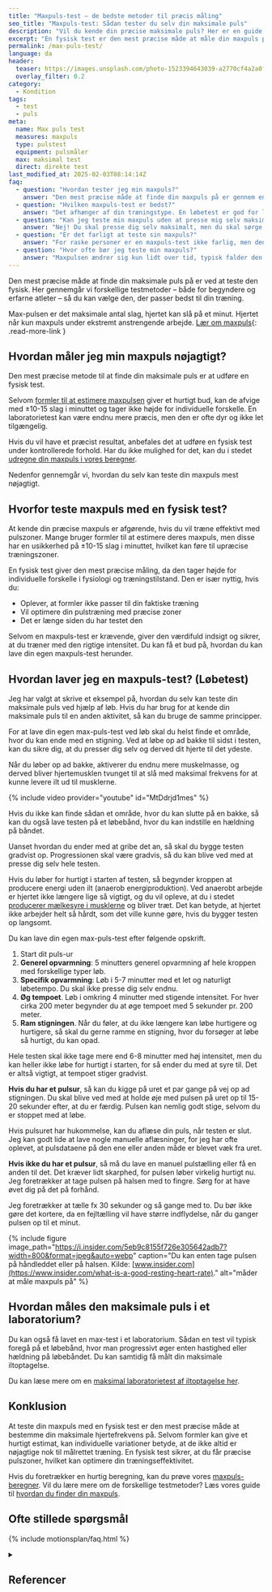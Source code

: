 ```yaml
---
title: "Maxpuls-test – de bedste metoder til præcis måling"
seo_title: "Maxpuls-test: Sådan tester du selv din maksimale puls"
description: "Vil du kende din præcise maksimale puls? Her er en guide til de bedste testmetoder, så du kan finde en test, der passer dig."
excerpt: "En fysisk test er den mest præcise måde at måle din maxpuls på. Se vores guide til de bedste metoder, og find en test, der passer til dig."
permalink: /max-puls-test/
language: da
header:
  teaser: https://images.unsplash.com/photo-1523394643039-a2770cf4a2a0?ixlib=rb-4.0.3&ixid=M3wxMjA3fDB8MHxwaG90by1wYWdlfHx8fGVufDB8fHx8fA%3D%3D&auto=format&fit=crop&h=300&w=400&q=10
  overlay_filter: 0.2
category:
  - Kondition
tags:
  - test
  - puls
meta:
  name: Max puls test
  measures: maxpuls
  type: pulstest
  equipment: pulsmåler
  max: maksimal test
  direct: direkte test
last_modified_at: 2025-02-03T08:14:14Z
faq:
  - question: "Hvordan tester jeg min maxpuls?"
    answer: "Den mest præcise måde at finde din maxpuls på er gennem en fysisk test. Dette kan gøres ved at presse dig selv til maksimal anstrengelse, f.eks. gennem en trappetest eller en intervaltest. Læs mere om testmetoder på vores side."
  - question: "Hvilken maxpuls-test er bedst?"
    answer: "Det afhænger af din træningstype. En løbetest er god for løbere, mens en cykeltest er bedre for cyklister. En laboratorietest med iltoptagelsesmåling er den mest præcise, men kræver professionelt udstyr."
  - question: "Kan jeg teste min maxpuls uden at presse mig selv maksimalt?"
    answer: "Nej! Du skal presse dig selv maksimalt, men du skal sørge for, at du ikke arbejder for hårdt i starten, så du ikke bliver for træt, inden du når op på din maxpuls. Alternativt kan du bruge en beregningsformel, men den er mindre præcis. Se vores [maxpuls-beregner](/max-puls-beregner/) for en hurtig estimering."
  - question: "Er det farligt at teste sin maxpuls?"
    answer: "For raske personer er en maxpuls-test ikke farlig, men den er meget hård. Hvis du har hjerteproblemer eller er i dårlig form, bør du konsultere en læge, før du laver testen."
  - question: "Hvor ofte bør jeg teste min maxpuls?"
    answer: "Maxpulsen ændrer sig kun lidt over tid, typisk falder den 0,5-1 slag/år med alderen. En test hvert eller hvert andet år er som regel nok, medmindre du oplever store ændringer i din form eller præstation."
---
```


Den mest præcise måde at finde din maksimale puls på er ved at teste den fysisk. Her gennemgår vi forskellige testmetoder – både for begyndere og erfarne atleter – så du kan vælge den, der passer bedst til din træning.

Max-pulsen er det maksimale antal slag, hjertet kan slå på et minut. Hjertet når kun maxpuls under ekstremt anstrengende arbejde. [Lær om maxpuls](/test-max-puls/){: .read-more-link } 

## Hvordan måler jeg min maxpuls nøjagtigt?

Den mest præcise metode til at finde din maksimale puls er at udføre en fysisk test.  

Selvom [formler til at estimere maxpulsen](/max-puls-formler/) giver et hurtigt bud, kan de afvige med ±10-15 slag i minuttet og tager ikke højde for individuelle forskelle. En laboratorietest kan være endnu mere præcis, men den er ofte dyr og ikke let tilgængelig.  

Hvis du vil have et præcist resultat, anbefales det at udføre en fysisk test under kontrollerede forhold. Har du ikke mulighed for det, kan du i stedet [udregne din maxpuls i vores beregner](/max-puls-beregner/).  

Nedenfor gennemgår vi, hvordan du selv kan teste din maxpuls mest nøjagtigt.

## Hvorfor teste maxpuls med en fysisk test?

At kende din præcise maxpuls er afgørende, hvis du vil træne effektivt med pulszoner. Mange bruger formler til at estimere deres maxpuls, men disse har en usikkerhed på ±10-15 slag i minuttet, hvilket kan føre til upræcise træningszoner.

En fysisk test giver den mest præcise måling, da den tager højde for individuelle forskelle i fysiologi og træningstilstand. Den er især nyttig, hvis du:

- Oplever, at formler ikke passer til din faktiske træning
- Vil optimere din pulstræning med præcise zoner
- Det er længe siden du har testet den

Selvom en maxpuls-test er krævende, giver den værdifuld indsigt og sikrer, at du træner med den rigtige intensitet. Du kan få et bud på, hvordan du kan lave din egen maxpuls-test herunder.

## Hvordan laver jeg en maxpuls-test? (Løbetest)

Jeg har valgt at skrive et eksempel på, hvordan du selv kan teste din maksimale puls ved hjælp af løb. Hvis du har brug for at kende din maksimale puls til en anden aktivitet, så kan du bruge de samme principper.

For at lave din egen max-puls-test ved løb skal du helst finde et område, hvor du kan ende med en stigning. Ved at løbe op ad bakke til sidst i testen, kan du sikre dig, at du presser dig selv og derved dit hjerte til det ydeste.

Når du løber op ad bakke, aktiverer du endnu mere muskelmasse, og derved bliver hjertemusklen tvunget til at slå med maksimal frekvens for at kunne levere ilt ud til musklerne.

{% include video provider="youtube" id="MtDdrjd1mes" %}

Hvis du ikke kan finde sådan et område, hvor du kan slutte på en bakke, så kan du også lave testen på et løbebånd, hvor du kan indstille en hældning på båndet.

Uanset hvordan du ender med at gribe det an, så skal du bygge testen gradvist op. Progressionen skal være gradvis, så du kan blive ved med at presse dig selv hele testen.

Hvis du løber for hurtigt i starten af testen, så begynder kroppen at producere energi uden ilt (anaerob energiproduktion). Ved anaerobt arbejde er hjertet ikke længere lige så vigtigt, og du vil opleve, at du i stedet [producerer mælkesyre i musklerne](/maelkesyre-traening/) og bliver træt. Det kan betyde, at hjertet ikke arbejder helt så hårdt, som det ville kunne gøre, hvis du bygger testen op langsomt.

Du kan lave din egen max-puls-test efter følgende opskrift.

1. Start dit puls-ur
2. **Generel opvarmning**: 5 minutters generel opvarmning af hele kroppen med forskellige typer løb.
3. **Specifik opvarmning**: Løb i 5-7 minutter med et let og naturligt løbetempo. Du skal ikke presse dig selv endnu.
4. **Øg tempoet**. Løb i omkring 4 minutter med stigende intensitet. For hver cirka 200 meter begynder du at øge tempoet med 5 sekunder pr. 200 meter.
5. **Ram stigningen**. Når du føler, at du ikke længere kan løbe hurtigere og hurtigere, så skal du gerne ramme en stigning, hvor du forsøger at løbe så hurtigt, du kan opad.

Hele testen skal ikke tage mere end 6-8 minutter med høj intensitet, men du kan heller ikke løbe for hurtigt i starten, for så ender du med at syre til. Det er altså vigtigt, at tempoet stiger gradvist.

**Hvis du har et pulsur**, så kan du kigge på uret et par gange på vej op ad stigningen. Du skal blive ved med at holde øje med pulsen på uret op til 15-20 sekunder efter, at du er færdig. Pulsen kan nemlig godt stige, selvom du er stoppet med at løbe.

Hvis pulsuret har hukommelse, kan du aflæse din puls, når testen er slut. Jeg kan godt lide at lave nogle manuelle aflæsninger, for jeg har ofte oplevet, at pulsdataene på den ene eller anden måde er blevet væk fra uret.

**Hvis ikke du har et pulsur**, så må du lave en manuel pulstælling eller få en anden til det. Det kræver lidt skarphed, for pulsen løber virkelig hurtigt nu. Jeg foretrækker at tage pulsen på halsen med to fingre. Sørg for at have øvet dig på det på forhånd.

Jeg foretrækker at tælle fx 30 sekunder og så gange med to. Du bør ikke gøre det kortere, da en fejltælling vil have større indflydelse, når du ganger pulsen op til et minut.

{% include figure image_path="https://i.insider.com/5eb9c8155f726e305642adb7?width=800&format=jpeg&auto=webp" caption="Du kan enten tage pulsen på håndleddet eller på halsen. Kilde: [www.insider.com](https://www.insider.com/what-is-a-good-resting-heart-rate)." alt="måder at måle maxpuls på" %}

## Hvordan måles den maksimale puls i et laboratorium?

Du kan også få lavet en max-test i et laboratorium. Sådan en test vil typisk foregå på et løbebånd, hvor man progressivt øger enten hastighed eller hældning på løbebåndet. Du kan samtidig få målt din maksimale iltoptagelse.

Du kan læse mere om en [maksimal laboratorietest af iltoptagelse her](/iltoptagelse-laboratorietest/).

## Konklusion

At teste din maxpuls med en fysisk test er den mest præcise måde at bestemme din maksimale hjertefrekvens på. Selvom formler kan give et hurtigt estimat, kan individuelle variationer betyde, at de ikke altid er nøjagtige nok til målrettet træning. En fysisk test sikrer, at du får præcise pulszoner, hvilket kan optimere din træningseffektivitet.

Hvis du foretrækker en hurtig beregning, kan du prøve vores [maxpuls-beregner](/max-puls-beregner/). Vil du lære mere om de forskellige testmetoder? Læs vores guide til [hvordan du finder din maxpuls](/test-max-puls/).

## Ofte stillede spørgsmål

{% include motionsplan/faq.html %}

<details markdown="1" class="references">
  <summary><h2 id="references">Referencer</h2></summary>

- Tanaka, Hirofumi, Kevin Monahan, og Douglas Seals. 2001. “Age-Predicted Maximal Heart Rate Revisited”. Journal of the American College of Cardiology 37 (februar): 153–56. <https://doi.org/10.1016/S0735-1097(00)01054-8>.
- GELLISH, RONALD L.; GOSLIN, BRIAN R.; OLSON, RONALD E.; McDONALD, AUDRY; RUSSI, GARY D.; MOUDGIL, VIRINDER K. Longitudinal Modeling of the Relationship between Age and Maximal Heart Rate, Medicine & Science in Sports & Exercise: May 2007 - Volume 39 - Issue 5 - p 822-829
doi: 10.1097/mss.0b013e31803349c6 - [Artikel](https://journals.lww.com/acsm-msse/Fulltext/2007/05000/Longitudinal_Modeling_of_the_Relationship_between.11.aspx)
- [Effect of Age and Other Factors on Maximal Heart Rate](https://shapeamerica.tandfonline.com/doi/abs/10.1080/02701367.1982.10605252) (Londeree & Moeschberger)
- [The Surprising History of the "HRmax=220-age" Equation](https://www.asep.org/asep/asep/Robergs2.pdf) (PDF of the Journal of Exercise Physiology that includes details of Inbar and other formulas)
- [Training induced changes in maximum heart rate](https://www.ncbi.nlm.nih.gov/pubmed/17960504) (Whyte et al., 2008)
</details>
